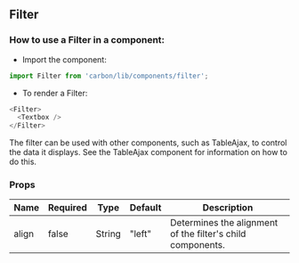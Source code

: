 ## Filter

### How to use a Filter in a component:

* Import the component:

```javascript
import Filter from 'carbon/lib/components/filter';
```

* To render a Filter:

```javascript
<Filter>
  <Textbox />
</Filter>
```

The filter can be used with other components, such as TableAjax, to control the data it displays. See the TableAjax component for information on how to do this.

### Props

| Name          | Required    | Type          | Default       | Description   |
| ------------- | ----------- | ------------- | ------------- | ------------- |
| align         | false       | String        | "left"        | Determines the alignment of the filter's child components. |
